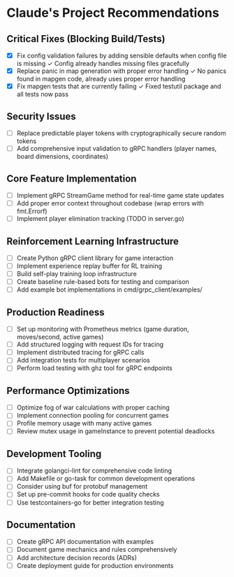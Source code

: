 # Claude's Project Recommendations

## Critical Fixes (Blocking Build/Tests)

- [x] Fix config validation failures by adding sensible defaults when config file is missing ✓ Config already handles missing files gracefully
- [x] Replace panic in map generation with proper error handling ✓ No panics found in mapgen code, already uses proper error handling
- [x] Fix mapgen tests that are currently failing ✓ Fixed testutil package and all tests now pass

## Security Issues

- [ ] Replace predictable player tokens with cryptographically secure random tokens
- [ ] Add comprehensive input validation to gRPC handlers (player names, board dimensions, coordinates)

## Core Feature Implementation

- [ ] Implement gRPC StreamGame method for real-time game state updates
- [ ] Add proper error context throughout codebase (wrap errors with fmt.Errorf)
- [ ] Implement player elimination tracking (TODO in server.go)

## Reinforcement Learning Infrastructure

- [ ] Create Python gRPC client library for game interaction
- [ ] Implement experience replay buffer for RL training
- [ ] Build self-play training loop infrastructure
- [ ] Create baseline rule-based bots for testing and comparison
- [ ] Add example bot implementations in cmd/grpc_client/examples/

## Production Readiness

- [ ] Set up monitoring with Prometheus metrics (game duration, moves/second, active games)
- [ ] Add structured logging with request IDs for tracing
- [ ] Implement distributed tracing for gRPC calls
- [ ] Add integration tests for multiplayer scenarios
- [ ] Perform load testing with ghz tool for gRPC endpoints

## Performance Optimizations

- [ ] Optimize fog of war calculations with proper caching
- [ ] Implement connection pooling for concurrent games
- [ ] Profile memory usage with many active games
- [ ] Review mutex usage in gameInstance to prevent potential deadlocks

## Development Tooling

- [ ] Integrate golangci-lint for comprehensive code linting
- [ ] Add Makefile or go-task for common development operations
- [ ] Consider using buf for protobuf management
- [ ] Set up pre-commit hooks for code quality checks
- [ ] Use testcontainers-go for better integration testing

## Documentation

- [ ] Create gRPC API documentation with examples
- [ ] Document game mechanics and rules comprehensively
- [ ] Add architecture decision records (ADRs)
- [ ] Create deployment guide for production environments